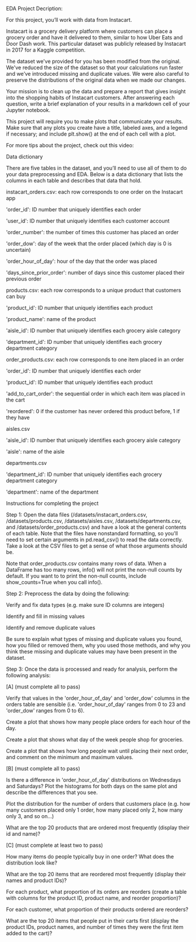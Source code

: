 EDA Project Decription:  
 
For this project, you’ll work with data from Instacart.  

Instacart is a grocery delivery platform where customers can place a grocery order and have it delivered to them, similar to how Uber Eats and Door Dash work. This particular dataset was publicly released by Instacart in 2017 for a Kaggle competition.  

The dataset we've provided for you has been modified from the original. We've reduced the size of the dataset so that your calculations run faster and we’ve introduced missing and duplicate values. We were also careful to preserve the distributions of the original data when we made our changes. 

Your mission is to clean up the data and prepare a report that gives insight into the shopping habits of Instacart customers. After answering each question, write a brief explanation of your results in a markdown cell of your Jupyter notebook. 

This project will require you to make plots that communicate your results. Make sure that any plots you create have a title, labeled axes, and a legend if necessary; and include plt.show() at the end of each cell with a plot. 

For more tips about the project, check out this video: 

Data dictionary 

There are five tables in the dataset, and you’ll need to use all of them to do your data preprocessing and EDA. Below is a data dictionary that lists the columns in each table and describes that data that hold. 

instacart_orders.csv: each row corresponds to one order on the Instacart app 

'order_id': ID number that uniquely identifies each order 

'user_id': ID number that uniquely identifies each customer account 

'order_number': the number of times this customer has placed an order 

'order_dow': day of the week that the order placed (which day is 0 is uncertain) 

'order_hour_of_day': hour of the day that the order was placed 

'days_since_prior_order': number of days since this customer placed their previous order 

products.csv: each row corresponds to a unique product that customers can buy 

'product_id': ID number that uniquely identifies each product 

'product_name': name of the product 

'aisle_id': ID number that uniquely identifies each grocery aisle category 

'department_id': ID number that uniquely identifies each grocery department category 

order_products.csv: each row corresponds to one item placed in an order 

'order_id': ID number that uniquely identifies each order 

'product_id': ID number that uniquely identifies each product 

'add_to_cart_order': the sequential order in which each item was placed in the cart 

'reordered': 0 if the customer has never ordered this product before, 1 if they have 

aisles.csv 

'aisle_id': ID number that uniquely identifies each grocery aisle category 

'aisle': name of the aisle 

departments.csv 

'department_id': ID number that uniquely identifies each grocery department category 

'department': name of the department 

Instructions for completing the project 

Step 1: Open the data files (/datasets/instacart_orders.csv, /datasets/products.csv, /datasets/aisles.csv, /datasets/departments.csv, and /datasets/order_products.csv) and have a look at the general contents of each table. Note that the files have nonstandard formatting, so you'll need to set certain arguments in pd.read_csv() to read the data correctly. Take a look at the CSV files to get a sense of what those arguments should be. 

Note that order_products.csv contains many rows of data. When a DataFrame has too many rows, info() will not print the non-null counts by default. If you want to to print the non-null counts, include show_counts=True when you call info(). 

Step 2: Preprocess the data by doing the following: 

Verify and fix data types (e.g. make sure ID columns are integers) 

Identify and fill in missing values 

Identify and remove duplicate values 

Be sure to explain what types of missing and duplicate values you found, how you filled or removed them, why you used those methods, and why you think these missing and duplicate values may have been present in the dataset. 

Step 3: Once the data is processed and ready for analysis, perform the following analysis: 

[A] (must complete all to pass) 

Verify that values in the 'order_hour_of_day' and 'order_dow' columns in the orders table are sensible (i.e. 'order_hour_of_day' ranges from 0 to 23 and 'order_dow' ranges from 0 to 6). 

Create a plot that shows how many people place orders for each hour of the day. 

Create a plot that shows what day of the week people shop for groceries. 

Create a plot that shows how long people wait until placing their next order, and comment on the minimum and maximum values. 

[B] (must complete all to pass) 

Is there a difference in 'order_hour_of_day' distributions on Wednesdays and Saturdays? Plot the histograms for both days on the same plot and describe the differences that you see. 

Plot the distribution for the number of orders that customers place (e.g. how many customers placed only 1 order, how many placed only 2, how many only 3, and so on…) 

What are the top 20 products that are ordered most frequently (display their id and name)? 

[C] (must complete at least two to pass) 

How many items do people typically buy in one order? What does the distribution look like? 

What are the top 20 items that are reordered most frequently (display their names and product IDs)? 

For each product, what proportion of its orders are reorders (create a table with columns for the product ID, product name, and reorder proportion)? 

For each customer, what proportion of their products ordered are reorders? 

What are the top 20 items that people put in their carts first (display the product IDs, product names, and number of times they were the first item added to the cart)? 
